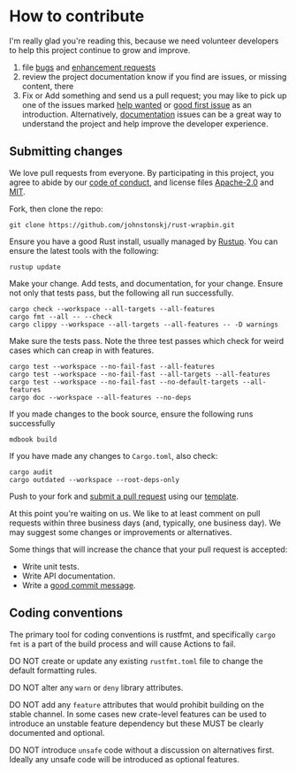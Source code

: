# How to contribute

I'm really glad you're reading this, because we need volunteer developers to
help this project continue to grow and improve.

1. file [bugs](https://github.com/johnstonskj/rust-wrapbin/issues/new?assignees=&labels=bug&template=bug_report.md) and
   [enhancement requests](https://github.com/johnstonskj/rust-wrapbin/issues/new?assignees=&labels=enhancement&template=feature_request.md)
2. review the project documentation know if you find are issues, or missing
   content, there
3. Fix or Add something and send us a pull request; you may like to pick up
   one of the issues marked [help wanted](https://github.com/johnstonskj/rust-wrapbin/labels/help%20wanted) or [good
   first issue](https://github.com/johnstonskj/rust-wrapbin/labels/good%20first%20issue) as an introduction.
   Alternatively, [documentation](https://github.com/johnstonskj/rust-wrapbin/labels/documentation) issues can be a
   great way to understand the project and help improve the developer
   experience.

## Submitting changes

We love pull requests from everyone. By participating in this project, you
agree to abide by our [code of conduct](https://github.com/johnstonskj/rust-wrapbin/blob/main/CODE_OF_CONDUCT.md),
and license files [Apache-2.0](https://github.com/johnstonskj/rust-wrapbin/blob/main/LICENSE-APACHE)
and [MIT](https://github.com/johnstonskj/rust-wrapbin/blob/main/LICENSE-MIT).

Fork, then clone the repo:

    git clone https://github.com/johnstonskj/rust-wrapbin.git

Ensure you have a good Rust install, usually managed by
[Rustup](https://rustup.rs/). You can ensure the latest tools with the
following:

    rustup update

Make your change. Add tests, and documentation, for your change. Ensure not
only that tests pass, but the following all run successfully.

    cargo check --workspace --all-targets --all-features
    cargo fmt --all -- --check
    cargo clippy --workspace --all-targets --all-features -- -D warnings

Make sure the tests pass. Note the three test passes which check for weird
cases which can creap in with features.

    cargo test --workspace --no-fail-fast --all-features
    cargo test --workspace --no-fail-fast --all-targets --all-features
    cargo test --workspace --no-fail-fast --no-default-targets --all-features
    cargo doc --workspace --all-features --no-deps

If you made changes to the book source, ensure the following runs successfully

    mdbook build

If you have made any changes to `Cargo.toml`, also check:

    cargo audit
    cargo outdated --workspace --root-deps-only

Push to your fork and [submit a pull request](https://github.com/johnstonskj/rust-wrapbin/compare/) using our
[template](https://github.com/johnstonskj/rust-wrapbin/blob/main/.github/pull_request_template.md).

At this point you're waiting on us. We like to at least comment on pull
requests within three business days (and, typically, one business day). We may
suggest some changes or improvements or alternatives.

Some things that will increase the chance that your pull request is accepted:

* Write unit tests.
* Write API documentation.
* Write a [good commit message](https://cbea.ms/git-commit/https://cbea.ms/git-commit/).

## Coding conventions

The primary tool for coding conventions is rustfmt, and specifically `cargo
fmt` is a part of the build process and will cause Actions to fail.

DO NOT create or update any existing `rustfmt.toml` file to change the default
formatting rules.

DO NOT alter any `warn` or `deny` library attributes.

DO NOT add any `feature` attributes that would prohibit building on the stable
channel. In some cases new crate-level features can be used to introduce an
unstable feature dependency but these MUST be clearly documented and optional.

DO NOT introduce `unsafe` code without a discussion on alternatives first.
Ideally any unsafe code will be introduced as optional features.
